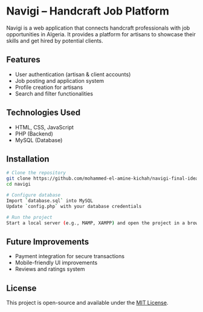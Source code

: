 # Navigi – Handcraft Job Platform

Navigi is a web application that connects handcraft professionals with job opportunities in Algeria. It provides a platform for artisans to showcase their skills and get hired by potential clients.

## Features
- User authentication (artisan & client accounts)
- Job posting and application system
- Profile creation for artisans
- Search and filter functionalities


## Technologies Used
- HTML, CSS, JavaScript
- PHP (Backend)
- MySQL (Database)

## Installation
```sh
# Clone the repository
git clone https://github.com/mohammed-el-amine-kichah/navigi-final-idea.git
cd navigi

# Configure database
Import `database.sql` into MySQL
Update `config.php` with your database credentials

# Run the project
Start a local server (e.g., MAMP, XAMPP) and open the project in a browser
```

## Future Improvements
- Payment integration for secure transactions
- Mobile-friendly UI improvements
- Reviews and ratings system

## License
This project is open-source and available under the [MIT License](LICENSE).

